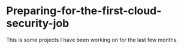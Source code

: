 # Preparing-for-the-first-cloud-security-job
This is some projects I have been working on for the last few months.

